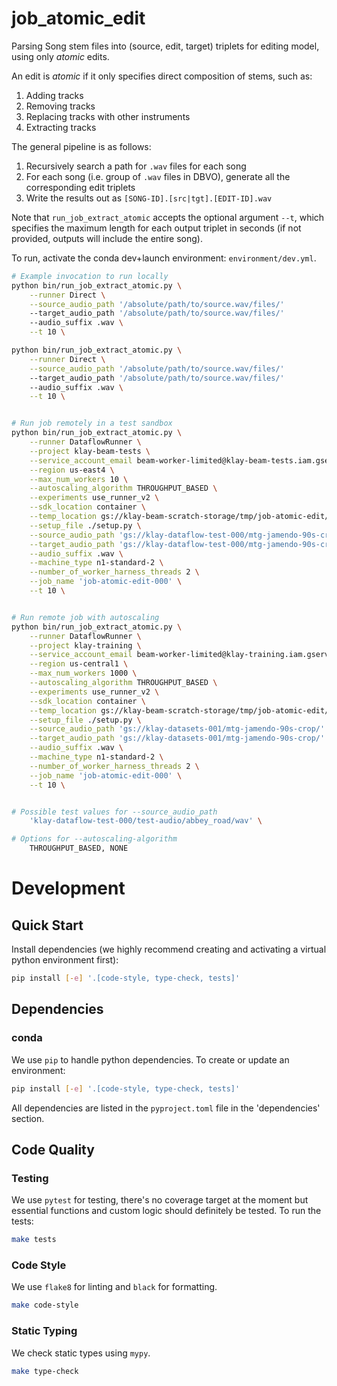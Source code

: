 # job_atomic_edit

Parsing Song stem files into (source, edit, target) triplets for editing model, using only *atomic* edits.

An edit is *atomic* if it only specifies direct composition of stems, such as:
1. Adding tracks
2. Removing tracks
3. Replacing tracks with other instruments
4. Extracting tracks

The general pipeline is as follows:
1. Recursively search a path for `.wav` files for each song
2. For each song (i.e. group of `.wav` files in DBVO), generate all the corresponding edit triplets
3. Write the results out as `[SONG-ID].[src|tgt].[EDIT-ID].wav`

Note that `run_job_extract_atomic` accepts the optional argument `--t`, which specifies the maximum
length for each output triplet in seconds (if not provided, outputs will include the entire song).

To run, activate the conda dev+launch environment: `environment/dev.yml`.

```bash
# Example invocation to run locally
python bin/run_job_extract_atomic.py \
    --runner Direct \
    --source_audio_path '/absolute/path/to/source.wav/files/'
    --target_audio_path '/absolute/path/to/source.wav/files/'
    --audio_suffix .wav \
    --t 10 \

python bin/run_job_extract_atomic.py \
    --runner Direct \
    --source_audio_path '/absolute/path/to/source.wav/files/'
    --target_audio_path '/absolute/path/to/source.wav/files/'
    --audio_suffix .wav \
    --t 10 \


# Run job remotely in a test sandbox
python bin/run_job_extract_atomic.py \
    --runner DataflowRunner \
    --project klay-beam-tests \
    --service_account_email beam-worker-limited@klay-beam-tests.iam.gserviceaccount.com \
    --region us-east4 \
    --max_num_workers 10 \
    --autoscaling_algorithm THROUGHPUT_BASED \
    --experiments use_runner_v2 \
    --sdk_location container \
    --temp_location gs://klay-beam-scratch-storage/tmp/job-atomic-edit/ \
    --setup_file ./setup.py \
    --source_audio_path 'gs://klay-dataflow-test-000/mtg-jamendo-90s-crop/00' \
    --target_audio_path 'gs://klay-dataflow-test-000/mtg-jamendo-90s-crop/00' \
    --audio_suffix .wav \
    --machine_type n1-standard-2 \
    --number_of_worker_harness_threads 2 \
    --job_name 'job-atomic-edit-000' \
    --t 10 \


# Run remote job with autoscaling
python bin/run_job_extract_atomic.py \
    --runner DataflowRunner \
    --project klay-training \
    --service_account_email beam-worker-limited@klay-training.iam.gserviceaccount.com \
    --region us-central1 \
    --max_num_workers 1000 \
    --autoscaling_algorithm THROUGHPUT_BASED \
    --experiments use_runner_v2 \
    --sdk_location container \
    --temp_location gs://klay-beam-scratch-storage/tmp/job-atomic-edit/ \
    --setup_file ./setup.py \
    --source_audio_path 'gs://klay-datasets-001/mtg-jamendo-90s-crop/' \
    --target_audio_path 'gs://klay-datasets-001/mtg-jamendo-90s-crop/' \
    --audio_suffix .wav \
    --machine_type n1-standard-2 \
    --number_of_worker_harness_threads 2 \
    --job_name 'job-atomic-edit-000' \
    --t 10 \


# Possible test values for --source_audio_path
    'klay-dataflow-test-000/test-audio/abbey_road/wav' \

# Options for --autoscaling-algorithm
    THROUGHPUT_BASED, NONE
```

# Development
## Quick Start
Install dependencies (we highly recommend creating and activating a virtual
python environment first):

```sh
pip install [-e] '.[code-style, type-check, tests]'
```

## Dependencies
### conda
We use `pip` to handle python dependencies.  To create or update an environment:

```sh
pip install [-e] '.[code-style, type-check, tests]'
```

All dependencies are listed in the `pyproject.toml` file in the 'dependencies'
section.

## Code Quality
### Testing
We use `pytest` for testing, there's no coverage target at the moment but
essential functions and custom logic should definitely be tested. To run the
tests:
```sh
make tests
```

### Code Style
We use `flake8` for linting and `black` for formatting.

```sh
make code-style
```

### Static Typing
We check static types using `mypy`.
```sh
make type-check
```
